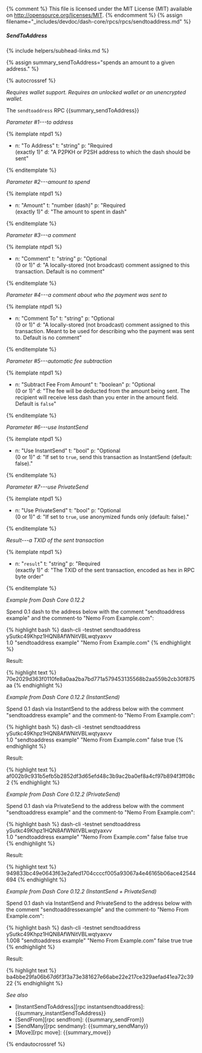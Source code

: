 {% comment %}
This file is licensed under the MIT License (MIT) available on
http://opensource.org/licenses/MIT.
{% endcomment %}
{% assign filename="_includes/devdoc/dash-core/rpcs/rpcs/sendtoaddress.md" %}

##### SendToAddress
{% include helpers/subhead-links.md %}

{% assign summary_sendToAddress="spends an amount to a given address." %}

<!-- __ -->

{% autocrossref %}

*Requires wallet support. Requires an unlocked wallet or an
unencrypted wallet.*

The `sendtoaddress` RPC {{summary_sendToAddress}}

*Parameter #1---to address*

{% itemplate ntpd1 %}
- n: "To Address"
  t: "string"
  p: "Required<br>(exactly 1)"
  d: "A P2PKH or P2SH address to which the dash should be sent"

{% enditemplate %}

*Parameter #2---amount to spend*

{% itemplate ntpd1 %}
- n: "Amount"
  t: "number (dash)"
  p: "Required<br>(exactly 1)"
  d: "The amount to spent in dash"

{% enditemplate %}

*Parameter #3---a comment*

{% itemplate ntpd1 %}
- n: "Comment"
  t: "string"
  p: "Optional<br>(0 or 1)"
  d: "A locally-stored (not broadcast) comment assigned to this transaction.  Default is no comment"

{% enditemplate %}

*Parameter #4---a comment about who the payment was sent to*

{% itemplate ntpd1 %}
- n: "Comment To"
  t: "string"
  p: "Optional<br>(0 or 1)"
  d: "A locally-stored (not broadcast) comment assigned to this transaction.  Meant to be used for describing who the payment was sent to. Default is no comment"

{% enditemplate %}

*Parameter #5---automatic fee subtraction*

{% itemplate ntpd1 %}
- n: "Subtract Fee From Amount"
  t: "boolean"
  p: "Optional<br>(0 or 1)"
  d: "The fee will be deducted from the amount being sent. The recipient will receive less dash than you enter in the amount field. Default is `false`"

{% enditemplate %}

*Parameter #6---use InstantSend*

{% itemplate ntpd1 %}
- n: "Use InstantSend"
  t: "bool"
  p: "Optional<br>(0 or 1)"
  d: "If set to `true`, send this transaction as InstantSend (default: false)."

{% enditemplate %}

*Parameter #7---use PrivateSend*

{% itemplate ntpd1 %}
- n: "Use PrivateSend"
  t: "bool"
  p: "Optional<br>(0 or 1)"
  d: "If set to `true`, use anonymized funds only (default: false)."

{% enditemplate %}

*Result---a TXID of the sent transaction*

{% itemplate ntpd1 %}
- n: "`result`"
  t: "string"
  p: "Required<br>(exactly 1)"
  d: "The TXID of the sent transaction, encoded as hex in RPC byte order"

{% enditemplate %}

*Example from Dash Core 0.12.2*

Spend 0.1 dash to the address below with the comment "sendtoaddress
example" and the comment-to "Nemo From Example.com":

{% highlight bash %}
dash-cli -testnet sendtoaddress ySutkc49Khpz1HQN8AfWNitVBLwqtyaxvv \
  1.0 "sendtoaddress example" "Nemo From Example.com"
{% endhighlight %}

Result:

{% highlight text %}
70e2029d363f0110fe8a0aa2ba7bd771a579453135568b2aa559b2cb30f875aa
{% endhighlight %}

*Example from Dash Core 0.12.2 (InstantSend)*

Spend 0.1 dash via InstantSend to the address below with the comment "sendtoaddress
example" and the comment-to "Nemo From Example.com":

{% highlight bash %}
dash-cli -testnet sendtoaddress ySutkc49Khpz1HQN8AfWNitVBLwqtyaxvv \
  1.0 "sendtoaddress example" "Nemo From Example.com" false true
{% endhighlight %}

Result:

{% highlight text %}
af002b9c931b5efb5b2852df3d65efd48c3b9ac2ba0ef8a4cf97b894f3ff08c2
{% endhighlight %}

*Example from Dash Core 0.12.2 (PrivateSend)*

Spend 0.1 dash via PrivateSend to the address below with the comment "sendtoaddress
example" and the comment-to "Nemo From Example.com":

{% highlight bash %}
dash-cli -testnet sendtoaddress ySutkc49Khpz1HQN8AfWNitVBLwqtyaxvv \
  1.0 "sendtoaddress example" "Nemo From Example.com" false false true
{% endhighlight %}

Result:

{% highlight text %}
949833bc49e0643f63e2afed1704ccccf005a93067a4e46165b06ace42544694
{% endhighlight %}

*Example from Dash Core 0.12.2 (InstantSend + PrivateSend)*

Spend 0.1 dash via InstantSend and PrivateSend to the address below with the
comment "sendtoaddressexample" and the comment-to "Nemo From Example.com":

{% highlight bash %}
dash-cli -testnet sendtoaddress ySutkc49Khpz1HQN8AfWNitVBLwqtyaxvv \
  1.008 "sendtoaddress example" "Nemo From Example.com" false true true
{% endhighlight %}

Result:

{% highlight text %}
ba4bbe29fa06b67d6f3f3a73e381627e66abe22e217ce329aefad41ea72c3922
{% endhighlight %}

*See also*

* [InstantSendToAddress][rpc instantsendtoaddress]: {{summary_instantSendToAddress}}
* [SendFrom][rpc sendfrom]: {{summary_sendFrom}}
* [SendMany][rpc sendmany]: {{summary_sendMany}}
* [Move][rpc move]: {{summary_move}}

{% endautocrossref %}
